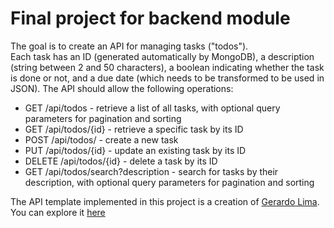 # Final project for backend module

The goal is to create an API for managing tasks ("todos").  
Each task has an ID (generated automatically by MongoDB), a description (string between 2 and 50 characters), a boolean indicating whether the task is done or not, and a due date (which needs to be transformed to be used in JSON). The API should allow the following operations:

- GET /api/todos - retrieve a list of all tasks, with optional query parameters for pagination and sorting
- GET /api/todos/{id} - retrieve a specific task by its ID
- POST /api/todos/ - create a new task
- PUT /api/todos/{id} - update an existing task by its ID
- DELETE /api/todos/{id} - delete a task by its ID
- GET /api/todos/search?description - search for tasks by their description, with optional query parameters for pagination and sorting

The API template implemented in this project is a creation of [Gerardo Lima](https://github.com/gerardolima).  
You can explore it [here](https://github.com/gerardolima/edit-2023-jan)
